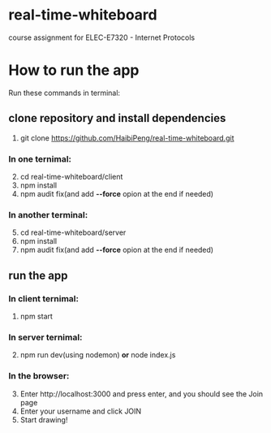 # real-time-whiteboard
course assignment for ELEC-E7320 - Internet Protocols

# How to run the app
Run these commands in terminal:
## clone repository and install dependencies
1. git clone https://github.com/HaibiPeng/real-time-whiteboard.git
### In one ternimal:
2. cd real-time-whiteboard/client
3. npm install
4. npm audit fix(and add **--force** opion at the end if needed)
### In another terminal:
5. cd real-time-whiteboard/server
6. npm install
7. npm audit fix(and add **--force** opion at the end if needed)

## run the app
### In client ternimal:
1. npm start
### In server ternimal:
2. npm run dev(using nodemon) **or** node index.js
### In the browser:
3. Enter http://localhost:3000 and press enter, and you should see the Join page
4. Enter your username and click JOIN
5. Start drawing!
